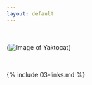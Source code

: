 ```yaml
---
layout: default
---
```


<br>

(![Image of Yaktocat](https://octodex.github.com/images/yaktocat.png))

<br>

{% include 03-links.md %}

